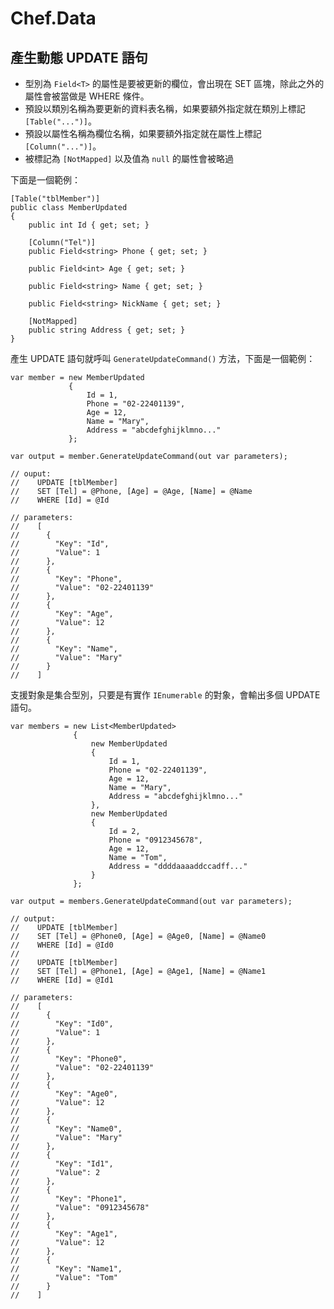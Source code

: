 ﻿# Chef.Data

## 產生動態 UPDATE 語句

- 型別為 `Field<T>` 的屬性是要被更新的欄位，會出現在 SET 區塊，除此之外的屬性會被當做是 WHERE 條件。
- 預設以類別名稱為要更新的資料表名稱，如果要額外指定就在類別上標記 `[Table("...")]`。
- 預設以屬性名稱為欄位名稱，如果要額外指定就在屬性上標記 `[Column("...")]`。
- 被標記為 `[NotMapped]` 以及值為 `null` 的屬性會被略過

下面是一個範例：

    [Table("tblMember")]
    public class MemberUpdated
    {
        public int Id { get; set; }

        [Column("Tel")]
        public Field<string> Phone { get; set; }

        public Field<int> Age { get; set; }

        public Field<string> Name { get; set; }

        public Field<string> NickName { get; set; }

        [NotMapped]
        public string Address { get; set; }
    }

產生 UPDATE 語句就呼叫 `GenerateUpdateCommand()` 方法，下面是一個範例：

    var member = new MemberUpdated
                 {
                     Id = 1,
                     Phone = "02-22401139",
                     Age = 12,
                     Name = "Mary",
                     Address = "abcdefghijklmno..."
                 };

    var output = member.GenerateUpdateCommand(out var parameters);

    // ouput:
    //    UPDATE [tblMember]
    //    SET [Tel] = @Phone, [Age] = @Age, [Name] = @Name
    //    WHERE [Id] = @Id

    // parameters:
    //    [
    //      {
    //        "Key": "Id",
    //        "Value": 1
    //      },
    //      {
    //        "Key": "Phone",
    //        "Value": "02-22401139"
    //      },
    //      {
    //        "Key": "Age",
    //        "Value": 12
    //      },
    //      {
    //        "Key": "Name",
    //        "Value": "Mary"
    //      }
    //    ]

支援對象是集合型別，只要是有實作 `IEnumerable` 的對象，會輸出多個 UPDATE 語句。

    var members = new List<MemberUpdated>
                  {
                      new MemberUpdated
                      {
                          Id = 1,
                          Phone = "02-22401139",
                          Age = 12,
                          Name = "Mary",
                          Address = "abcdefghijklmno..."
                      },
                      new MemberUpdated
                      {
                          Id = 2,
                          Phone = "0912345678",
                          Age = 12,
                          Name = "Tom",
                          Address = "ddddaaaaddccadff..."
                      }
                  };

    var output = members.GenerateUpdateCommand(out var parameters);

    // output:
    //    UPDATE [tblMember]
    //    SET [Tel] = @Phone0, [Age] = @Age0, [Name] = @Name0
    //    WHERE [Id] = @Id0
    //    
    //    UPDATE [tblMember]
    //    SET [Tel] = @Phone1, [Age] = @Age1, [Name] = @Name1
    //    WHERE [Id] = @Id1

    // parameters:
    //    [
    //      {
    //        "Key": "Id0",
    //        "Value": 1
    //      },
    //      {
    //        "Key": "Phone0",
    //        "Value": "02-22401139"
    //      },
    //      {
    //        "Key": "Age0",
    //        "Value": 12
    //      },
    //      {
    //        "Key": "Name0",
    //        "Value": "Mary"
    //      },
    //      {
    //        "Key": "Id1",
    //        "Value": 2
    //      },
    //      {
    //        "Key": "Phone1",
    //        "Value": "0912345678"
    //      },
    //      {
    //        "Key": "Age1",
    //        "Value": 12
    //      },
    //      {
    //        "Key": "Name1",
    //        "Value": "Tom"
    //      }
    //    ]